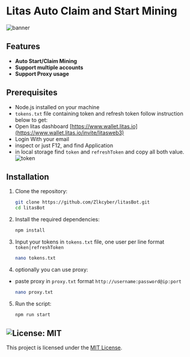 # Litas Auto Claim and Start Mining

![banner](image.png)
## Features

- **Auto Start/Claim Mining**
- **Support multiple accounts**
- **Support Proxy usage**

## Prerequisites

- Node.js installed on your machine
- `tokens.txt` file containing token and refresh token follow instruction below to get:
- Open litas dashboard [https://www.wallet.litas.io](https://www.wallet.litas.io/invite/litasweb3)
- Login With your email
- inspect or just F12, and find Application
- in local storage find `token` and `refreshToken` and copy all both value.
    ![token](image-1.png)

## Installation

1. Clone the repository:
    ```sh
    git clone https://github.com/Zlkcyber/litasBot.git
    cd litasBot
    ```

2. Install the required dependencies:
    ```sh
    npm install
    ```
3. Input your tokens in `tokens.txt` file, one user per line format `token|refreshToken`
    ```sh
    nano tokens.txt
    ```
4. optionally you can use proxy: 
- paste proxy in `proxy.txt` format `http://username:password@ip:port` 
    ```sh
    nano proxy.txt
    ```
5. Run the script:
    ```sh
    npm run start
    ```

## ![License: MIT](https://img.shields.io/badge/License-MIT-yellow.svg)

This project is licensed under the [MIT License](LICENSE).
